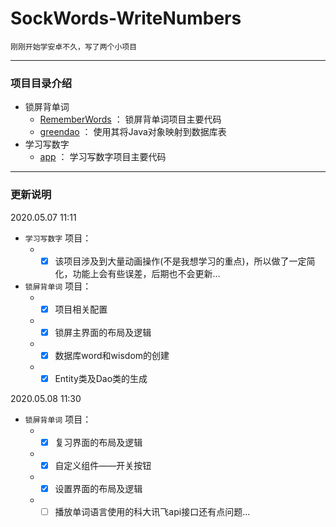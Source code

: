 # SockWords-WriteNumbers
    刚刚开始学安卓不久，写了两个小项目

---
### 项目目录介绍
* 锁屏背单词
  * [RememberWords](./RememberWords) ： 锁屏背单词项目主要代码
  * [greendao](./greendao) ： 使用其将Java对象映射到数据库表
* 学习写数字
  * [app](./app) ： 学习写数字项目主要代码
  
 ---
 ### 更新说明
  2020.05.07 11:11
  * `学习写数字` 项目：
    * - [x] 该项目涉及到大量动画操作(不是我想学习的重点)，所以做了一定简化，功能上会有些误差，后期也不会更新...
  * `锁屏背单词` 项目：
    * - [x] 项目相关配置
    * - [x] 锁屏主界面的布局及逻辑
    * - [x] 数据库word和wisdom的创建
    * - [x] Entity类及Dao类的生成
    
   2020.05.08 11:30
  * `锁屏背单词` 项目：
    * - [x] 复习界面的布局及逻辑
    * - [x] 自定义组件——开关按钮
    * - [x] 设置界面的布局及逻辑
    * - [ ] 播放单词语言使用的科大讯飞api接口还有点问题...
